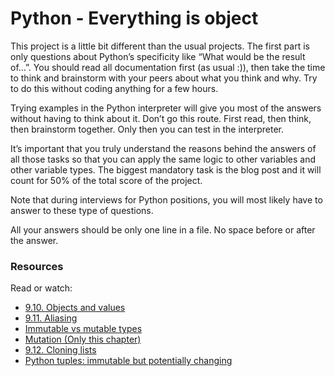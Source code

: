 # Python - Everything is object


This project is a little bit different than the usual projects. The first part is only questions about Python’s specificity like “What would be the result of…”. You should read all documentation first (as usual :)), then take the time to think and brainstorm with your peers about what you think and why. Try to do this without coding anything for a few hours.

Trying examples in the Python interpreter will give you most of the answers without having to think about it. Don’t go this route. First read, then think, then brainstorm together. Only then you can test in the interpreter.

It’s important that you truly understand the reasons behind the answers of all those tasks so that you can apply the same logic to other variables and other variable types. The biggest mandatory task is the blog post and it will count for 50% of the total score of the project.

Note that during interviews for Python positions, you will most likely have to answer to these type of questions.

All your answers should be only one line in a file. No space before or after the answer.



### Resources
Read or watch:

- [ 9.10. Objects and values](https://alu-intranet.hbtn.io/rltoken/vu0q2rKj3XKGyDoqvx72sA)
- [9.11. Aliasing](https://alu-intranet.hbtn.io/rltoken/MOP1Saf_C2E_eHxKnZggHw)
- [Immutable vs mutable types](https://alu-intranet.hbtn.io/rltoken/vvV3pDEliqja6aAI7XFNiA)
- [Mutation (Only this chapter)](https://alu-intranet.hbtn.io/rltoken/xyElfrO9KowD4p5UqhQG8A)
- [9.12. Cloning lists](https://alu-intranet.hbtn.io/rltoken/2tqD3FclxPgvlTC70KQApw)
- [Python tuples: immutable but potentially changing](https://alu-intranet.hbtn.io/rltoken/OXG9J_vBEWtpxuX2hnF-dQ)
